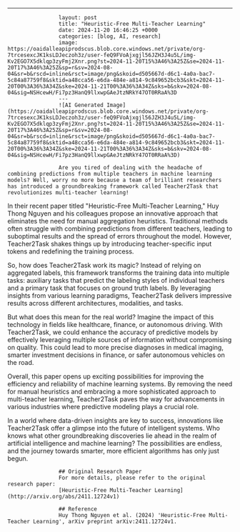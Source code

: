 ---
                    layout: post
                    title: "Heuristic-Free Multi-Teacher Learning"
                    date: 2024-11-20 16:46:25 +0000
                    categories: [blog, AI, research]
                    image: https://oaidalleapiprodscus.blob.core.windows.net/private/org-7trcesexcJK1ksLDJeczoh3z/user-feQ9FVoAjxgjl56JZH3J4u5L/img-Kv2EGO7X5dklqp3zyFmj2Xnr.png?st=2024-11-20T15%3A46%3A25Z&se=2024-11-20T17%3A46%3A25Z&sp=r&sv=2024-08-04&sr=b&rscd=inline&rsct=image/png&skoid=d505667d-d6c1-4a0a-bac7-5c84a87759f8&sktid=a48cca56-e6da-484e-a814-9c849652bcb3&skt=2024-11-20T00%3A36%3A34Z&ske=2024-11-21T00%3A36%3A34Z&sks=b&skv=2024-08-04&sig=NSHcewH/Fi7pz3HanQ9llxwpGAeJtzNRkY47OT0RRaA%3D
                    ---
                    ![AI Generated Image](https://oaidalleapiprodscus.blob.core.windows.net/private/org-7trcesexcJK1ksLDJeczoh3z/user-feQ9FVoAjxgjl56JZH3J4u5L/img-Kv2EGO7X5dklqp3zyFmj2Xnr.png?st=2024-11-20T15%3A46%3A25Z&se=2024-11-20T17%3A46%3A25Z&sp=r&sv=2024-08-04&sr=b&rscd=inline&rsct=image/png&skoid=d505667d-d6c1-4a0a-bac7-5c84a87759f8&sktid=a48cca56-e6da-484e-a814-9c849652bcb3&skt=2024-11-20T00%3A36%3A34Z&ske=2024-11-21T00%3A36%3A34Z&sks=b&skv=2024-08-04&sig=NSHcewH/Fi7pz3HanQ9llxwpGAeJtzNRkY47OT0RRaA%3D)
                    
                    Are you tired of dealing with the headache of combining predictions from multiple teachers in machine learning models? Well, worry no more because a team of brilliant researchers has introduced a groundbreaking framework called Teacher2Task that revolutionizes multi-teacher learning!

In their recent paper titled "Heuristic-Free Multi-Teacher Learning," Huy Thong Nguyen and his colleagues propose an innovative approach that eliminates the need for manual aggregation heuristics. Traditional methods often struggle with combining predictions from different teachers, leading to suboptimal results and the spread of errors throughout the model. However, Teacher2Task shakes things up by introducing teacher-specific input tokens and redefining the training process.

So, how does Teacher2Task work its magic? Instead of relying on aggregated labels, this framework transforms the training data into multiple tasks: auxiliary tasks that predict the labeling styles of individual teachers and a primary task that focuses on ground truth labels. By leveraging insights from various learning paradigms, Teacher2Task delivers impressive results across different architectures, modalities, and tasks.

But what does this mean for the real world? Imagine the impact of this technology in fields like healthcare, finance, or autonomous driving. With Teacher2Task, we could enhance the accuracy of predictive models by effectively leveraging multiple sources of information without compromising on quality. This could lead to more precise diagnoses in medical imaging, smarter investment decisions in finance, or safer autonomous vehicles on the road.

Overall, this paper opens up exciting possibilities for improving the efficiency and reliability of machine learning systems. By removing the need for manual heuristics and embracing a more sophisticated approach to multi-teacher learning, Teacher2Task paves the way for advancements in various industries where predictive modeling plays a crucial role.

In a world where data-driven insights are key to success, innovations like Teacher2Task offer a glimpse into the future of intelligent systems. Who knows what other groundbreaking discoveries lie ahead in the realm of artificial intelligence and machine learning? The possibilities are endless, and the journey towards smarter, more efficient algorithms has only just begun.
                    
                    ## Original Research Paper
                    For more details, please refer to the original research paper:
                    [Heuristic-Free Multi-Teacher Learning](http://arxiv.org/abs/2411.12724v1)
                    
                    ## Reference
                    Huy Thong Nguyen et al. (2024) 'Heuristic-Free Multi-Teacher Learning', arXiv preprint arXiv:2411.12724v1.
                    